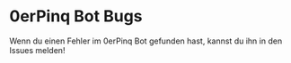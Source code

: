 # 0erPinq Bot Bugs

Wenn du einen Fehler im 0erPinq Bot gefunden hast, kannst du ihn in den Issues melden!
